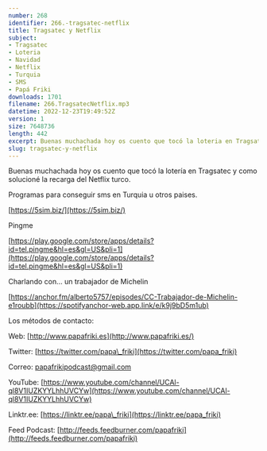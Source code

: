 ```yaml
---
number: 268
identifier: 266.-tragsatec-netflix
title: Tragsatec y Netflix
subject:
- Tragsatec
- Loteria
- Navidad
- Netflix
- Turquia
- SMS
- Papá Friki
downloads: 1701
filename: 266.TragsatecNetflix.mp3
datetime: 2022-12-23T19:49:52Z
version: 1
size: 7648736
length: 442
excerpt: Buenas muchachada hoy os cuento que tocó la loteria en Tragsatec y como solucioné la recarga del netflix turco.
slug: tragsatec-y-netflix
---
```

Buenas muchachada hoy os cuento que tocó la lotería en Tragsatec y como solucioné la recarga del Netflix turco.

Programas para conseguir sms en Turquia u otros paises.

[https://5sim.biz/](https://5sim.biz/)

Pingme

[https://play.google.com/store/apps/details?id=tel.pingme&hl=es&gl=US&pli=1](https://play.google.com/store/apps/details?id=tel.pingme&hl=es&gl=US&pli=1)

Charlando con... un trabajador de Michelin

[https://anchor.fm/alberto5757/episodes/CC-Trabajador-de-Michelin-e1roubb](https://spotifyanchor-web.app.link/e/k9j9bD5m1ub)

Los métodos de contacto:

Web: [http://www.papafriki.es](http://www.papafriki.es/)

Twitter: [https://twitter.com/papa\_friki](https://twitter.com/papa_friki)

Correo: [papafrikipodcast@gmail.com](https://archive.org/details/papafrikipodast@gmail.com)

YouTube: [https://www.youtube.com/channel/UCAl-ql8V1IUZKYYLhhUVCYw](https://www.youtube.com/channel/UCAl-ql8V1IUZKYYLhhUVCYw)

Linktr.ee: [https://linktr.ee/papa\_friki](https://linktr.ee/papa_friki)

Feed Podcast: [http://feeds.feedburner.com/papafriki](http://feeds.feedburner.com/papafriki)
